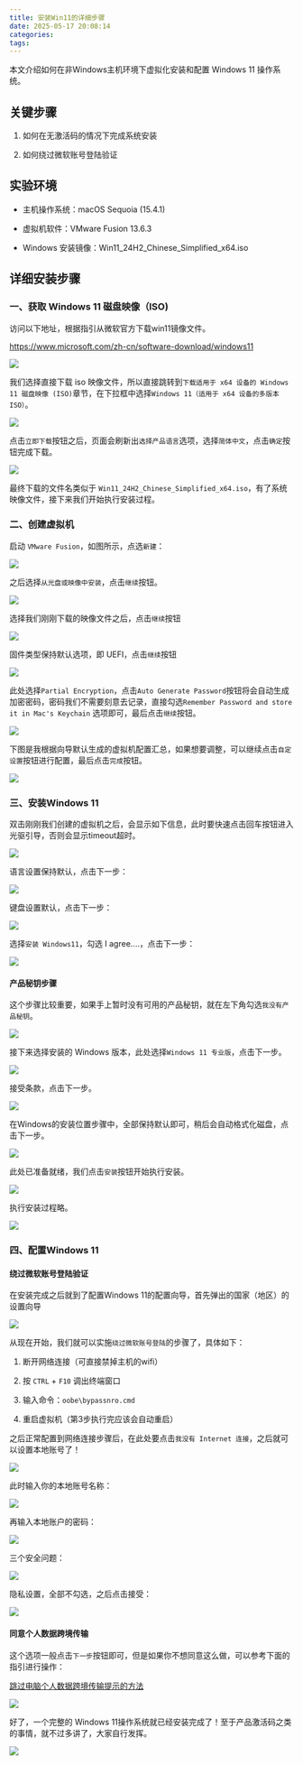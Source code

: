 ```yaml
---
title: 安装Win11的详细步骤
date: 2025-05-17 20:08:14
categories:
tags:
---
```


本文介绍如何在非Windows主机环境下虚拟化安装和配置 Windows 11 操作系统。 

## 关键步骤

1. 如何在无激活码的情况下完成系统安装

2. 如何绕过微软账号登陆验证

## 实验环境

- 主机操作系统：macOS Sequoia (15.4.1)

- 虚拟机软件：VMware Fusion 13.6.3

- Windows 安装镜像：Win11_24H2_Chinese_Simplified_x64.iso

## 详细安装步骤

<!-- more -->

### 一、获取 Windows 11 磁盘映像（ISO)

访问以下地址，根据指引从微软官方下载win11镜像文件。

https://www.microsoft.com/zh-cn/software-download/windows11

![](win11-install-key-steps/2025-05-17-20-23-44-image.png)

我们选择直接下载 iso 映像文件，所以直接跳转到`下载适用于 x64 设备的 Windows 11 磁盘映像 (ISO)`章节，在下拉框中选择`Windows 11（适用于 x64 设备的多版本 ISO）`。

![](win11-install-key-steps/2025-05-17-20-59-07-image.png)

点击`立即下载`按钮之后，页面会刷新出`选择产品语言`选项，选择`简体中文`，点击`确定`按钮完成下载。

![](win11-install-key-steps/2025-05-17-21-03-19-image.png)

最终下载的文件名类似于 `Win11_24H2_Chinese_Simplified_x64.iso`，有了系统映像文件，接下来我们开始执行安装过程。

### 二、创建虚拟机

启动 `VMware Fusion`，如图所示，点选`新建`：

![](win11-install-key-steps/2025-05-17-21-08-24-image.png)

之后选择`从光盘或映像中安装`，点击`继续`按钮。

![](win11-install-key-steps/2025-05-17-21-10-39-image.png)

选择我们刚刚下载的映像文件之后，点击`继续`按钮

![](win11-install-key-steps/2025-05-17-21-11-37-image.png)

固件类型保持默认选项，即 UEFI，点击`继续`按钮

![](win11-install-key-steps/2025-05-17-21-12-35-image.png)

此处选择`Partial Encryption`，点击`Auto Generate Password`按钮将会自动生成加密密码，密码我们不需要刻意去记录，直接勾选`Remember Password and store it in Mac's Keychain` 选项即可，最后点击`继续`按钮。

![](win11-install-key-steps/2025-05-17-21-15-22-image.png)

下图是我根据向导默认生成的虚拟机配置汇总，如果想要调整，可以继续点击`自定设置`按钮进行配置，最后点击`完成`按钮。

![](win11-install-key-steps/2025-05-17-21-17-04-image.png)

### 三、安装Windows 11

双击刚刚我们创建的虚拟机之后，会显示如下信息，此时要快速点击回车按钮进入光驱引导，否则会显示timeout超时。

![](win11-install-key-steps/2025-05-17-21-19-21-image.png)

语言设置保持默认，点击下一步：

![](win11-install-key-steps/2025-05-17-21-22-18-image.png)

键盘设置默认，点击下一步：

![](win11-install-key-steps/2025-05-17-21-22-57-image.png)

选择`安装 Windows11`，勾选 I agree....，点击下一步：

![](win11-install-key-steps/2025-05-17-21-23-55-image.png)

#### 产品秘钥步骤

这个步骤比较重要，如果手上暂时没有可用的产品秘钥，就在左下角勾选`我没有产品秘钥`。

![](win11-install-key-steps/2025-05-17-21-25-38-image.png)

接下来选择安装的 Windows 版本，此处选择`Windows 11 专业版`，点击下一步。

![](win11-install-key-steps/2025-05-17-21-27-15-image.png)

接受条款，点击下一步。

![](win11-install-key-steps/2025-05-17-21-28-06-image.png)

在Windows的安装位置步骤中，全部保持默认即可，稍后会自动格式化磁盘，点击下一步。

![](win11-install-key-steps/2025-05-17-21-30-08-image.png)

此处已准备就绪，我们点击`安装`按钮开始执行安装。

![](win11-install-key-steps/2025-05-17-21-31-57-image.png)

执行安装过程略。

![](win11-install-key-steps/2025-05-17-21-33-07-image.png)

### 四、配置Windows 11

#### 绕过微软账号登陆验证

在安装完成之后就到了配置Windows 11的配置向导，首先弹出的国家（地区）的设置向导

![](win11-install-key-steps/2025-05-17-21-51-10-image.png)

从现在开始，我们就可以实施`绕过微软账号登陆`的步骤了，具体如下：

1. 断开网络连接（可直接禁掉主机的wifi）

2. 按 `CTRL` + `F10` 调出终端窗口

3. 输入命令：`oobe\bypassnro.cmd`

4. 重启虚拟机（第3步执行完应该会自动重启）

之后正常配置到网络连接步骤后，在此处要点击`我没有 Internet 连接`，之后就可以设置本地账号了！

![](win11-install-key-steps/2025-05-17-21-59-59-image.png)

此时输入你的本地账号名称：

![](win11-install-key-steps/2025-05-17-22-01-32-image.png)

再输入本地账户的密码：

![](win11-install-key-steps/2025-05-17-22-02-06-image.png)

三个安全问题：

![](win11-install-key-steps/2025-05-17-22-02-52-image.png)

隐私设置，全部不勾选，之后点击接受：

![](win11-install-key-steps/2025-05-17-22-04-18-image.png)

#### 同意个人数据跨境传输

这个选项一般点击`下一步`按钮即可，但是如果你不想同意这么做，可以参考下面的指引进行操作：

[跳过电脑个人数据跨境传输提示的方法](https://baijiahao.baidu.com/s?id=1828346126065690979&wfr=spider&for=pc)

![](win11-install-key-steps/2025-05-17-22-09-46-image.png)

好了，一个完整的 Windows 11操作系统就已经安装完成了！至于产品激活码之类的事情，就不过多讲了，大家自行发挥。

![](win11-install-key-steps/2025-05-17-22-11-25-image.png)
